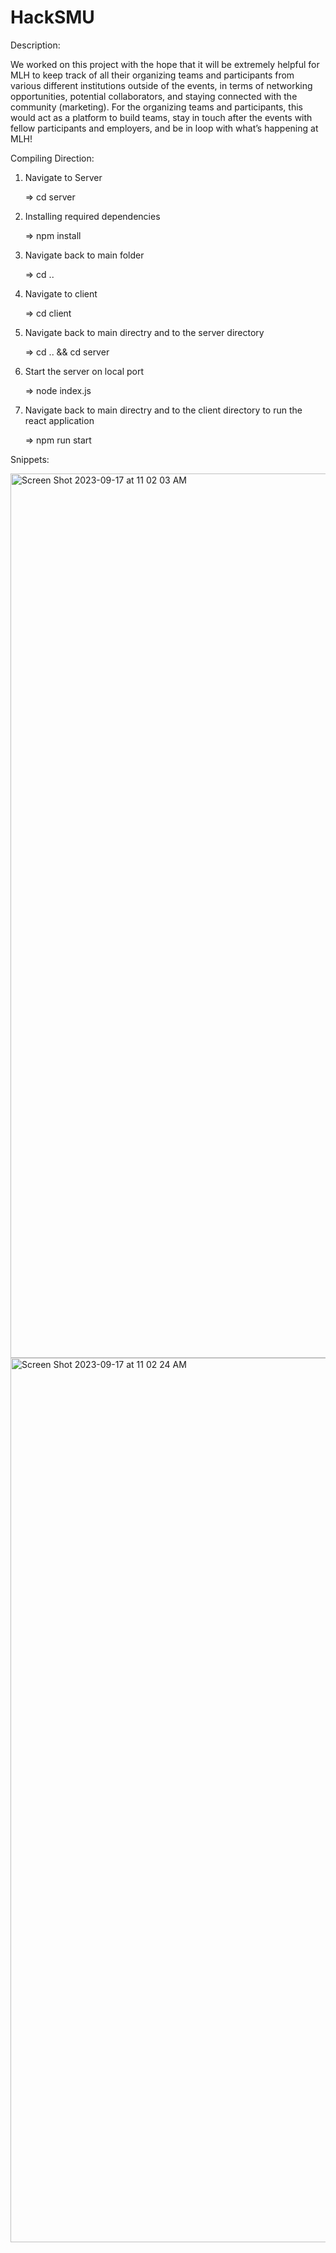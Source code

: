 # HackSMU

Description:

We worked on this project with the hope that it will be extremely helpful for MLH to keep track of all their organizing teams and participants from various different institutions outside of the events, in terms of networking opportunities, potential collaborators, and staying connected with the community (marketing). 
For the organizing teams and participants, this would act as a platform to build teams, stay in touch after the events with fellow participants and employers, and be in loop with what’s happening at MLH!


Compiling Direction:

1. Navigate to Server 

    => cd server

2. Installing required dependencies

    => npm install

3. Navigate back to main folder

    => cd ..

4. Navigate to client

    => cd client

5. Navigate back to main directry and to the server directory 

    => cd .. && cd server

6. Start the server on local port 

    => node index.js

7. Navigate back to main directry and to the client directory to run the react application

    => npm run start



Snippets: 


<img width="1415" alt="Screen Shot 2023-09-17 at 11 02 03 AM" src="https://github.com/athrvaarora/HackSMU/assets/123106586/827061e8-9834-4354-8d29-40fa06b256c1">

<img width="1415" alt="Screen Shot 2023-09-17 at 11 02 24 AM" src="https://github.com/athrvaarora/HackSMU/assets/123106586/122a42ab-b990-4dde-af03-8de685627a32">



